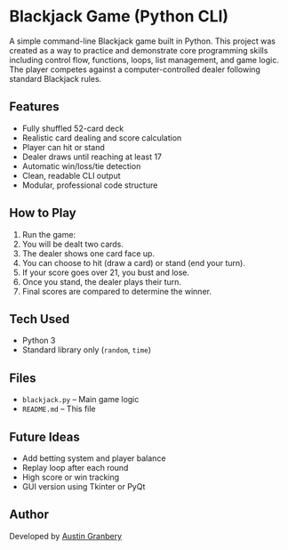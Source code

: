 # Blackjack Game (Python CLI)

A simple command-line Blackjack game built in Python. This project was created as a way to practice and demonstrate core programming skills including control flow, functions, loops, list management, and game logic. The player competes against a computer-controlled dealer following standard Blackjack rules.

## Features

- Fully shuffled 52-card deck
- Realistic card dealing and score calculation
- Player can hit or stand
- Dealer draws until reaching at least 17
- Automatic win/loss/tie detection
- Clean, readable CLI output
- Modular, professional code structure

## How to Play

1. Run the game:
2. You will be dealt two cards.
3. The dealer shows one card face up.
4. You can choose to hit (draw a card) or stand (end your turn).
5. If your score goes over 21, you bust and lose.
6. Once you stand, the dealer plays their turn.
7. Final scores are compared to determine the winner.

## Tech Used

- Python 3
- Standard library only (`random`, `time`)

## Files

- `blackjack.py` – Main game logic
- `README.md` – This file

## Future Ideas

- Add betting system and player balance
- Replay loop after each round
- High score or win tracking
- GUI version using Tkinter or PyQt

## Author

Developed by [Austin Granbery](https://github.com/BerryFarm97)
